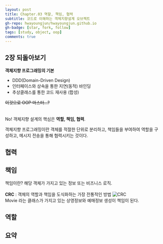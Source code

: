 ```yaml
---
layout: post
title: Chapter.03 역할, 책임, 협력
subtitle: 코드로 이해하는 객체지향설계 오브젝트
gh-repo: hwayoungjun/hwayoungjun.github.io
gh-badge: [star, fork, follow]
tags: [study, object, oop]
comments: true
---
```


## 2장 되돌아보기
**객체지향 프로그래밍의 기본**
- DDD(Domain-Driven Design)
- 인터페이스와 상속을 통한 지연(동적) 바인딩       
- 추상클래스를 통한 코드 재사용 (합성)

~~이것으로 OOP 마스터...?~~
<br>
<br>
<br>
No! 객체지향 설계의 핵심은 **역할, 책임, 협력**.

객체지향 프로그래밍이란 객체를 적절한 단위로 분리하고, 책임들을 부여하여 역할을 구성하고, 메시지 전송을 통해 협력시키는 것이다.


## 협력


## 책임
책임이란? 해당 객체가 가지고 있는 정보 또는 비즈니스 로직.
<br>
<br>
**CRC** : 객체의 역할과 책임을 도식화하는 가장 전통적인 방법
![CRC](https://hwayoungjun.github.io/img/CRC.png)<br>
Movie 라는 클래스가 가지고 있는 상영정보와 예매정보 생성이 책임이 된다.




## 역할


## 요약
